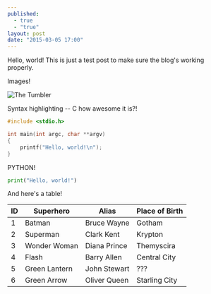```yaml
---
published: 
  - true
  - "true"
layout: post
date: "2015-03-05 17:00"
---
```


Hello, world! This is just a test post to make sure the blog's working properly.

Images!

![The Tumbler](http://media.dcentertainment.com/sites/default/files/Tumbler1forblog.jpg)

Syntax highlighting -- C how awesome it is?!

```c
#include <stdio.h>

int main(int argc, char **argv)
{
    printf("Hello, world!\n");
}
```

PYTHON!

```python
print("Hello, world!")
```
And here's a table!

| ID   | Superhero     | Alias         | Place of Birth |
| ---- | ------------- | ------------- | -------------- |
|  1   | Batman        | Bruce Wayne   | Gotham         |
|  2   | Superman      | Clark Kent    | Krypton        |
|  3   | Wonder Woman  | Diana Prince  | Themyscira     |
|  4   | Flash         | Barry Allen   | Central City   |
|  5   | Green Lantern | John Stewart  | ???            |
|  6   | Green Arrow   | Oliver Queen  | Starling City  |
